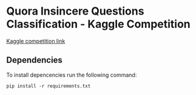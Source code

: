 # Quora Insincere Questions Classification - Kaggle Competition
[Kaggle competition link](https://www.kaggle.com/c/quora-insincere-questions-classification)

## Dependencies
To install depencencies run the following command:
```
pip install -r requirements.txt
```